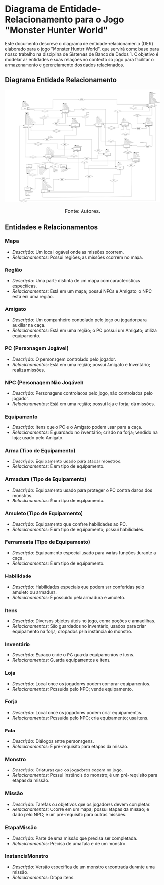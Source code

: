 # Diagrama de Entidade-Relacionamento para o Jogo "Monster Hunter World"
Este documento descreve o diagrama de entidade-relacionamento (DER) elaborado para o jogo "Monster Hunter World", que servirá como base para nosso trabalho na disciplina de Sistemas de Banco de Dados 1. O objetivo é modelar as entidades e suas relações no contexto do jogo para facilitar o armazenamento e gerenciamento dos dados relacionados.

## Diagrama Entidade Relacionamento
![DER](https://github.com/SBD1/2023.2-Monster-Hunter-World/blob/main/docs/imagens/DER.png?raw=true)
<font size="3"><p style="text-align: center">Fonte: Autores.</p></font>


## Entidades e Relacionamentos

### Mapa

- *Descrição:* Um local jogável onde as missões ocorrem.
- *Relacionamentos:* Possui regiões; as missões ocorrem no mapa.

### Região

- *Descrição:* Uma parte distinta de um mapa com características específicas.
- *Relacionamentos:* Está em um mapa; possui NPCs e Amigato; o NPC está em uma região.

### Amigato

- *Descrição:* Um companheiro controlado pelo jogo ou jogador para auxiliar na caça.
- *Relacionamentos:* Está em uma região; o PC possui um Amigato; utiliza equipamento.

### PC (Personagem Jogável)

- *Descrição:* O personagem controlado pelo jogador.
- *Relacionamentos:* Está em uma região; possui Amigato e Inventário; realiza missões.

### NPC (Personagem Não Jogável)

- *Descrição:* Personagens controlados pelo jogo, não controlados pelo jogador.
- *Relacionamentos:* Está em uma região; possui loja e forja; dá missões.

### Equipamento

- *Descrição:* Itens que o PC e o Amigato podem usar para a caça.
- *Relacionamentos:* É guardado no inventário; criado na forja; vendido na loja; usado pelo Amigato.

### Arma (Tipo de Equipamento)

- *Descrição:* Equipamento usado para atacar monstros.
- *Relacionamentos:* É um tipo de equipamento.

### Armadura (Tipo de Equipamento)

- *Descrição:* Equipamento usado para proteger o PC contra danos dos monstros.
- *Relacionamentos:* É um tipo de equipamento.

### Amuleto (Tipo de Equipamento)

- *Descrição:* Equipamento que confere habilidades ao PC.
- *Relacionamentos:* É um tipo de equipamento; possui habilidades.

### Ferramenta (Tipo de Equipamento)

- *Descrição:* Equipamento especial usado para várias funções durante a caça.
- *Relacionamentos:* É um tipo de equipamento.

### Habilidade

- *Descrição:* Habilidades especiais que podem ser conferidas pelo amuleto ou armadura.
- *Relacionamentos:* É possuído pela armadura e amuleto.

### Itens

- *Descrição:* Diversos objetos úteis no jogo, como poções e armadilhas.
- *Relacionamentos:* São guardados no inventário; usados para criar equipamento na forja; dropados pela instância do monstro.

### Inventário

- *Descrição:* Espaço onde o PC guarda equipamentos e itens.
- *Relacionamentos:* Guarda equipamentos e itens.

### Loja

- *Descrição:* Local onde os jogadores podem comprar equipamentos.
- *Relacionamentos:* Possuída pelo NPC; vende equipamento.

### Forja

- *Descrição:* Local onde os jogadores podem criar equipamentos.
- *Relacionamentos:* Possuída pelo NPC; cria equipamento; usa itens.

### Fala

- *Descrição:* Diálogos entre personagens.
- *Relacionamentos:* É pré-requisito para etapas da missão.

### Monstro

- *Descrição:* Criaturas que os jogadores caçam no jogo.
- *Relacionamentos:* Possui instância do monstro; é um pré-requisito para etapas da missão.

### Missão

- *Descrição:* Tarefas ou objetivos que os jogadores devem completar.
- *Relacionamentos:* Ocorre em um mapa; possui etapas da missão; é dado pelo NPC; é um pré-requisito para outras missões.

### EtapaMissão

- *Descrição:* Parte de uma missão que precisa ser completada.
- *Relacionamentos:* Precisa de uma fala e de um monstro.

### InstanciaMonstro

- *Descrição:* Versão específica de um monstro encontrada durante uma missão.
- *Relacionamentos:* Dropa itens.

    

    
